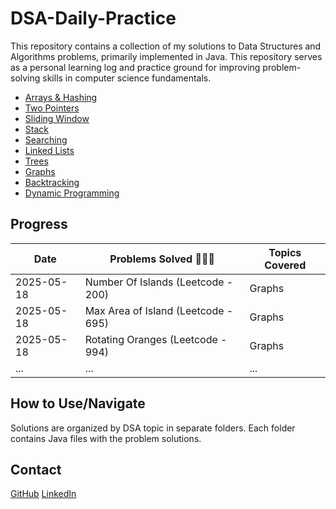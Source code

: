 # DSA-Daily-Practice

This repository contains a collection of my solutions to Data Structures and Algorithms problems, primarily implemented in Java. This repository serves as a personal learning log and practice ground for improving problem-solving skills in computer science fundamentals.

* [Arrays & Hashing](Arrays%20&%20Hashing)
* [Two Pointers](Two%20Pointers)
* [Sliding Window](Sliding%20Window)
* [Stack](Stack)
* [Searching](Searching)
* [Linked Lists](Linked%20Lists)
* [Trees](Trees)
* [Graphs](Graphs)
* [Backtracking](Backtracking)
* [Dynamic Programming](Dynamic%20Programming)

## Progress

| Date       | Problems Solved 🔨💪🏼                               | Topics Covered          |
|------------|--------------------------------------------------|-------------------------|
| 2025-05-18 | Number Of Islands (Leetcode - 200)               | Graphs                  |
| 2025-05-18 | Max Area of Island (Leetcode - 695)              | Graphs                  |
| 2025-05-18 | Rotating Oranges (Leetcode - 994)                | Graphs                  |
| ...        | ...                                              | ...                     |

## How to Use/Navigate

Solutions are organized by DSA topic in separate folders. Each folder contains Java files with the problem solutions.

## Contact

[GitHub](https://github.com/Haririshikesh/)
[LinkedIn](https://www.linkedin.com/in/RishikeshKesavan/)
